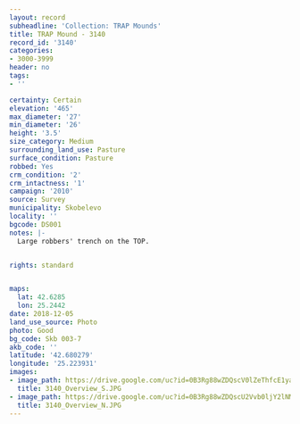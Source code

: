 ```yaml
---
layout: record
subheadline: 'Collection: TRAP Mounds'
title: TRAP Mound - 3140
record_id: '3140'
categories:
- 3000-3999
header: no
tags:
- ''

certainty: Certain
elevation: '465'
max_diameter: '27'
min_diameter: '26'
height: '3.5'
size_category: Medium
surrounding_land_use: Pasture
surface_condition: Pasture
robbed: Yes
crm_condition: '2'
crm_intactness: '1'
campaign: '2010'
source: Survey
municipality: Skobelevo
locality: ''
bgcode: DS001
notes: |-
  Large robbers' trench on the TOP.


rights: standard


maps:
  lat: 42.6285
  lon: 25.2442
date: 2018-12-05
land_use_source: Photo
photo: Good
bg_code: Skb 003-7
akb_code: ''
latitude: '42.680279'
longitude: '25.223931'
images:
- image_path: https://drive.google.com/uc?id=0B3Rg88wZDQscV0lZeThfcE1yam8
  title: 3140_Overview_S.JPG
- image_path: https://drive.google.com/uc?id=0B3Rg88wZDQscU2Vvb0ljY2lNM00
  title: 3140_Overview_N.JPG
---
```

